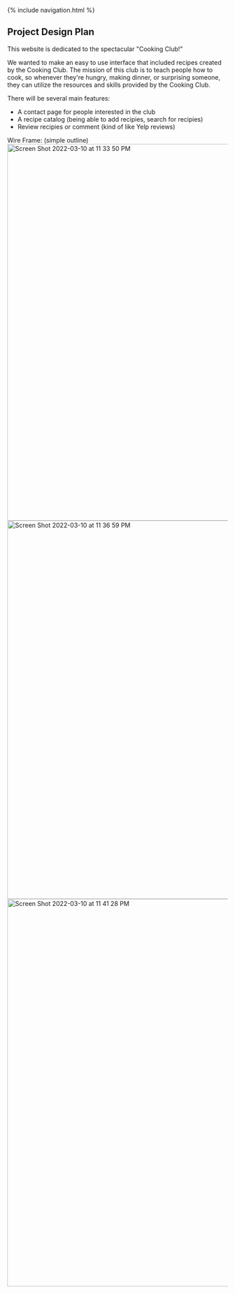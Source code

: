 {% include navigation.html %}

## Project Design Plan
This website is dedicated to the spectacular "Cooking Club!"

We wanted to make an easy to use interface that included recipes created by the Cooking Club. The mission of this club is to teach people how to cook, so whenever they're hungry, making dinner, or surprising someone, they can utilize the resources and skills provided by the Cooking Club. 

There will be several main features:
- A contact page for people interested in the club
- A recipe catalog (being able to add recipies, search for recipies)
- Review recipies or comment (kind of like Yelp reviews)

Wire Frame: (simple outline) 
<img width="862" alt="Screen Shot 2022-03-10 at 11 33 50 PM" src="https://user-images.githubusercontent.com/89223547/157906134-67e792c0-6edb-4dba-8d40-2f461e6a07c0.png">
<img width="866" alt="Screen Shot 2022-03-10 at 11 36 59 PM" src="https://user-images.githubusercontent.com/89223547/157906150-bdcf1504-c812-4cae-9877-593fc3457640.png">
<img width="887" alt="Screen Shot 2022-03-10 at 11 41 28 PM" src="https://user-images.githubusercontent.com/89223547/157906155-9b1ee02f-1b85-4adf-83ba-1ad33b7b01d9.png">
